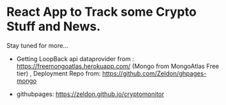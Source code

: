 # React App to Track some Crypto Stuff and News.

Stay tuned for more...

- Getting LoopBack api dataprovider from : https://freemongoatlas.herokuapp.com/ (Mongo from MongoAtlas Free tier) , Deployment Repo from: https://github.com/Zeldon/ghpages-mongo  

- githubpages: https://zeldon.github.io/cryptomonitor  

